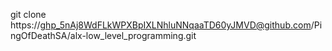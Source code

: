 git clone https://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@github.com/PingOfDeathSA/alx-low_level_programming.git


